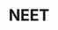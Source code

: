 ---
title: NEET
crosslinks:
- AskReddit
- Fraudnet2
- NEETByChoice
- LateStageCapitalism
- freelanceWriters
- ShrugLifeSyndicate
- amiugly
- xkcd
- economicCollapse
- casualiama
- flipping
- childfree
- nosleep
- unpopularopinion
- mexico
- SuicideWatch
- digitalnomad
- getdisciplined
- depression
---